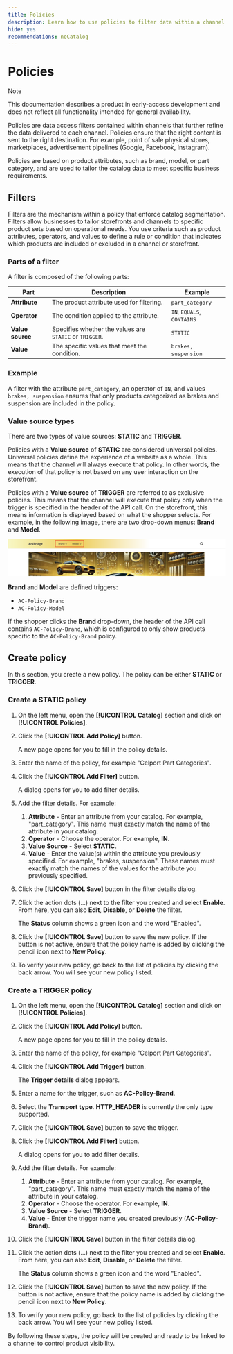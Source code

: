 ```yaml
---
title: Policies
description: Learn how to use policies to filter data within a channel to ensure that data is sent to the right destination.
hide: yes
recommendations: noCatalog
---
```

# Policies

>[!NOTE]
>
>This documentation describes a product in early-access development and does not reflect all functionality intended for general availability.

Policies are data access filters contained within channels that further refine the data delivered to each channel. Policies ensure that the right content is sent to the right destination. For example, point of sale physical stores, marketplaces, advertisement pipelines (Google, Facebook, Instagram).

Policies are based on product attributes, such as brand, model, or part category, and are used to tailor the catalog data to meet specific business requirements. ​

## Filters

Filters are the mechanism within a policy that enforce catalog segmentation. Filters allow businesses to tailor storefronts and channels to specific product sets based on operational needs. You use criteria such as product attributes, operators, and values to define a rule or condition that indicates which products are included or excluded in a channel or storefront.

### Parts of a filter

A filter is composed of the following parts:

|Part|Description|Example|
|---|---|---|
|**Attribute**|The product attribute used for filtering.|`part_category`|
|**Operator**|The condition applied to the attribute.|`IN`, `EQUALS`, `CONTAINS`|
|**Value source**|Specifies whether the values are `STATIC` or `TRIGGER`.|`STATIC`|
|**Value**|The specific values that meet the condition.|`brakes, suspension`|

### Example

A filter with the attribute `part_category`, an operator of `IN`, and values `brakes, suspension` ensures that only products categorized as brakes and suspension are included in the policy.

### Value source types

There are two types of value sources: **STATIC** and **TRIGGER**.

Policies with a **Value source** of **STATIC** are considered universal policies. Universal policies define the experience of a website as a whole. This means that the channel will always execute that policy. In other words, the execution of that policy is not based on any user interaction on the storefront.

Policies with a **Value source** of **TRIGGER** are referred to as exclusive policies. This means that the channel will execute that policy only when the trigger is specified in the header of the API call. On the storefront, this means information is displayed based on what the shopper selects. For example, in the following image, there are two drop-down menus: **Brand** and **Model**.

![Trigger value source on storefront](../assets/policy-trigger.png)

**Brand** and **Model** are defined triggers:

- `AC-Policy-Brand`
- `AC-Policy-Model`

If the shopper clicks the **Brand** drop-down, the header of the API call contains `AC-Policy-Brand`, which is configured to only show products specific to the `AC-Policy-Brand` policy.

## Create policy

In this section, you create a new policy. The policy can be either **STATIC** or **TRIGGER**.

### Create a STATIC policy

1. On the left menu, open the **[!UICONTROL Catalog]** section and click on **[!UICONTROL Policies]**.

1. Click the **[!UICONTROL Add Policy]** button.

    A new page opens for you to fill in the policy details. ​

1. Enter the name of the policy, for example "Celport Part Categories".

1. Click the **[!UICONTROL Add Filter]** button.

    A dialog opens for you to add filter details.

1. Add the filter details. For example:

    1. **Attribute** - Enter an attribute from your catalog. For example, "part_category". This name must exactly match the name of the attribute in your catalog.
    1. **Operator** - Choose the operator. For example, **IN**. ​
    1. **Value Source** - Select **STATIC**. ​
    1. **Value** - Enter the value(s) within the attribute you previously specified. For example, "brakes, suspension". ​These names must exactly match the names of the values for the attribute you previously specified.

1. Click the **[!UICONTROL Save]** button in the filter details dialog. ​
    
1. Click the action dots (...) next to the filter you created and select **Enable**. From here, you can also **Edit**, **Disable**, or **Delete** the filter.

    The **Status** column shows a green icon and the word "Enabled".

1. Click the **[!UICONTROL Save]** button to save the new policy.​ If the button is not active, ensure that the policy name is added by clicking the pencil icon next to **New Policy**.

1. To verify your new policy, go back to the list of policies by clicking the back arrow. ​You will see your new policy listed.

### Create a TRIGGER policy

1. On the left menu, open the **[!UICONTROL Catalog]** section and click on **[!UICONTROL Policies]**.

1. Click the **[!UICONTROL Add Policy]** button.

    A new page opens for you to fill in the policy details. ​

1. Enter the name of the policy, for example "Celport Part Categories".

1. Click the **[!UICONTROL Add Trigger]** button.

    The **Trigger details** dialog appears.

1. Enter a name for the trigger, such as **AC-Policy-Brand**.

1. Select the **Transport type**. **HTTP_HEADER** is currently the only type supported.

1. Click the **[!UICONTROL Save]** button to save the trigger.

1. Click the **[!UICONTROL Add Filter]** button.

    A dialog opens for you to add filter details.

1. Add the filter details. For example:

    1. **Attribute** - Enter an attribute from your catalog. For example, "part_category". This name must exactly match the name of the attribute in your catalog.
    1. **Operator** - Choose the operator. For example, **IN**. ​
    1. **Value Source** - Select **TRIGGER**. ​
    1. **Value** - Enter the trigger name you created previously (**AC-Policy-Brand**).

1. Click the **[!UICONTROL Save]** button in the filter details dialog. ​
    
1. Click the action dots (...) next to the filter you created and select **Enable**. From here, you can also **Edit**, **Disable**, or **Delete** the filter.

    The **Status** column shows a green icon and the word "Enabled".

1. Click the **[!UICONTROL Save]** button to save the new policy.​ If the button is not active, ensure that the policy name is added by clicking the pencil icon next to **New Policy**.

1. To verify your new policy, go back to the list of policies by clicking the back arrow. ​You will see your new policy listed.

By following these steps, the policy will be created and ready to be linked to a channel to control product visibility.
